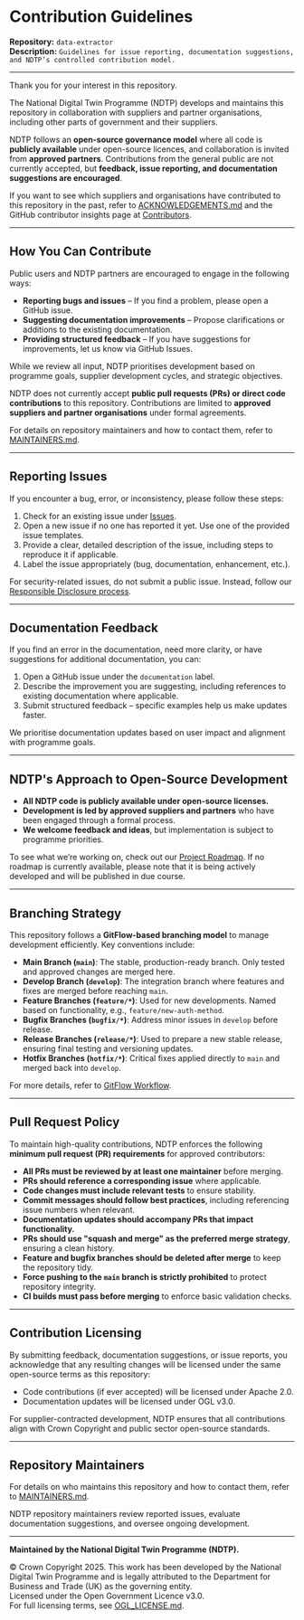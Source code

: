 # Contribution Guidelines

**Repository:** `data-extractor`  
**Description:** `Guidelines for issue reporting, documentation suggestions, and NDTP’s controlled contribution model.`

<!-- SPDX-License-Identifier: OGL-UK-3.0 -->

---

Thank you for your interest in this repository.

The National Digital Twin Programme (NDTP) develops and maintains this repository in collaboration with suppliers and partner organisations, including other parts of
government and their suppliers.

NDTP follows an **open-source governance model** where all code is **publicly available** under open-source licences, and collaboration is invited from **approved
partners**. Contributions from the general public are not currently accepted, but **feedback, issue reporting, and documentation suggestions are encouraged**.

If you want to see which suppliers and organisations have contributed to this repository in the past, refer to [ACKNOWLEDGEMENTS.md](ACKNOWLEDGMENTS.md) and the GitHub
contributor insights page at [Contributors](https://github.com/National-Digital-Twin/data-extractor/graphs/contributors).

---

## How You Can Contribute

Public users and NDTP partners are encouraged to engage in the following ways:

- **Reporting bugs and issues** – If you find a problem, please open a GitHub issue.
- **Suggesting documentation improvements** – Propose clarifications or additions to the existing documentation.
- **Providing structured feedback** – If you have suggestions for improvements, let us know via GitHub Issues.

While we review all input, NDTP prioritises development based on programme goals, supplier development cycles, and strategic objectives.

NDTP does not currently accept **public pull requests (PRs) or direct code contributions** to this repository. Contributions are limited to **approved suppliers and partner organisations** under formal agreements.

For details on repository maintainers and how to contact them, refer to [MAINTAINERS.md](MAINTAINERS.md).

---

## Reporting Issues

If you encounter a bug, error, or inconsistency, please follow these steps:

1. Check for an existing issue under [Issues](https://github.com/National-Digital-Twin/data-extractor/issues).
2. Open a new issue if no one has reported it yet. Use one of the provided issue templates.
3. Provide a clear, detailed description of the issue, including steps to reproduce it if applicable.
4. Label the issue appropriately (bug, documentation, enhancement, etc.).

For security-related issues, do not submit a public issue. Instead, follow our [Responsible Disclosure process](SECURITY.md).

---

## Documentation Feedback

If you find an error in the documentation, need more clarity, or have suggestions for additional documentation, you can:

1. Open a GitHub issue under the `documentation` label.
2. Describe the improvement you are suggesting, including references to existing documentation where applicable.
3. Submit structured feedback – specific examples help us make updates faster.

We prioritise documentation updates based on user impact and alignment with programme goals.

---

## NDTP's Approach to Open-Source Development

- **All NDTP code is publicly available under open-source licenses.**
- **Development is led by approved suppliers and partners** who have been engaged through a formal process.
- **We welcome feedback and ideas**, but implementation is subject to programme priorities.

To see what we’re working on, check out our [Project Roadmap](https://github.com/National-Digital-Twin/data-extractor/projects). If no roadmap is currently available, please note that it is being actively developed and will be published in due course.

---

## Branching Strategy

This repository follows a **GitFlow-based branching model** to manage development efficiently. Key conventions include:

- **Main Branch (`main`)**: The stable, production-ready branch. Only tested and approved changes are merged here.
- **Develop Branch (`develop`)**: The integration branch where features and fixes are merged before reaching `main`.
- **Feature Branches (`feature/*`)**: Used for new developments. Named based on functionality, e.g., `feature/new-auth-method`.
- **Bugfix Branches (`bugfix/*`)**: Address minor issues in `develop` before release.
- **Release Branches (`release/*`)**: Used to prepare a new stable release, ensuring final testing and versioning updates.
- **Hotfix Branches (`hotfix/*`)**: Critical fixes applied directly to `main` and merged back into `develop`.

For more details, refer to [GitFlow Workflow](https://www.atlassian.com/git/tutorials/comparing-workflows/gitflow-workflow).

---

## Pull Request Policy

To maintain high-quality contributions, NDTP enforces the following **minimum pull request (PR) requirements** for approved contributors:

- **All PRs must be reviewed by at least one maintainer** before merging.
- **PRs should reference a corresponding issue** where applicable.
- **Code changes must include relevant tests** to ensure stability.
- **Commit messages should follow best practices**, including referencing issue numbers when relevant.
- **Documentation updates should accompany PRs that impact functionality.**
- **PRs should use "squash and merge" as the preferred merge strategy**, ensuring a clean history.
- **Feature and bugfix branches should be deleted after merge** to keep the repository tidy.
- **Force pushing to the `main` branch is strictly prohibited** to protect repository integrity.
- **CI builds must pass before merging** to enforce basic validation checks.

---

## Contribution Licensing

By submitting feedback, documentation suggestions, or issue reports, you acknowledge that any resulting changes will be licensed under the same open-source terms
as this repository:

- Code contributions (if ever accepted) will be licensed under Apache 2.0.
- Documentation updates will be licensed under OGL v3.0.

For supplier-contracted development, NDTP ensures that all contributions align with Crown Copyright and public sector open-source standards.

---

## Repository Maintainers

For details on who maintains this repository and how to contact them, refer to [MAINTAINERS.md](MAINTAINERS.md).

NDTP repository maintainers review reported issues, evaluate documentation suggestions, and oversee ongoing development.

---

**Maintained by the National Digital Twin Programme (NDTP).**

© Crown Copyright 2025. This work has been developed by the National Digital Twin Programme and is legally attributed to the Department for Business and Trade (UK)
as the governing entity.  
Licensed under the Open Government Licence v3.0.  
For full licensing terms, see [OGL_LICENSE.md](OGL_LICENSE.md).
